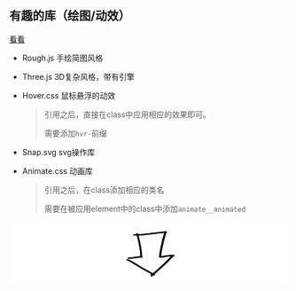 ##   有趣的库（绘图/动效）    

[看看](https://jishuin.proginn.com/p/763bfbd6e56a)

* Rough.js	手绘简图风格

* Three.js    3D复杂风格，带有引擎

* Hover.css   鼠标悬浮的动效

  >引用之后，直接在class中应用相应的效果即可。
  >
  >需要添加`hvr-`前缀

* Snap.svg    svg操作库

* Animate.css 动画库

  >引用之后，在class添加相应的类名
  >
  >需要在被应用element中的class中添加`animate__animated`

<img src="../static/images/arrow.png">
